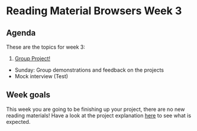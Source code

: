 # Reading Material Browsers Week 3

## Agenda

These are the topics for week 3:

1. [Group Project!](../PROJECT.md)
  - Sunday: Group demonstrations and feedback on the projects
  - Mock interview (Test)


## Week goals
This week you are going to be finishing up your project, there are no new reading materials! Have a look at the project explanation [here](../PROJECT.md) to see what is expected.
